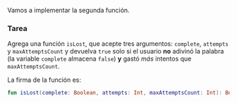 Vamos a implementar la segunda función.

### Tarea

Agrega una función `isLost`, que acepte tres argumentos: `complete`, `attempts` y `maxAttemptsCount` y devuelva `true` solo si el usuario **no** adivinó la palabra (la variable `complete` almacena `false`) **y** gastó _más_ intentos que `maxAttemptsCount`.

<div class="hint" title="Haz clic para ver la firma de la función isLost">

La firma de la función es:
```kotlin
fun isLost(complete: Boolean, attempts: Int, maxAttemptsCount: Int): Boolean
```
</div>